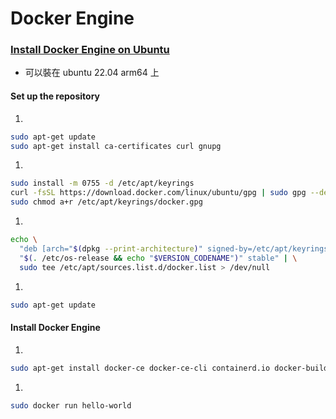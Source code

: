 # Docker Engine

### [Install Docker Engine on Ubuntu](https://docs.docker.com/engine/install/ubuntu/)

- 可以裝在 ubuntu 22.04 arm64 上

#### Set up the repository

1. 

```bash
sudo apt-get update
sudo apt-get install ca-certificates curl gnupg
```

1. 

```bash
sudo install -m 0755 -d /etc/apt/keyrings
curl -fsSL https://download.docker.com/linux/ubuntu/gpg | sudo gpg --dearmor -o /etc/apt/keyrings/docker.gpg
sudo chmod a+r /etc/apt/keyrings/docker.gpg
```

1. 

```bash
echo \
  "deb [arch="$(dpkg --print-architecture)" signed-by=/etc/apt/keyrings/docker.gpg] https://download.docker.com/linux/ubuntu \
  "$(. /etc/os-release && echo "$VERSION_CODENAME")" stable" | \
  sudo tee /etc/apt/sources.list.d/docker.list > /dev/null
```

1. 

```bash
sudo apt-get update
```

#### Install Docker Engine

1. 

```bash
sudo apt-get install docker-ce docker-ce-cli containerd.io docker-buildx-plugin docker-compose-plugin
```

1. 

```bash
sudo docker run hello-world
```
